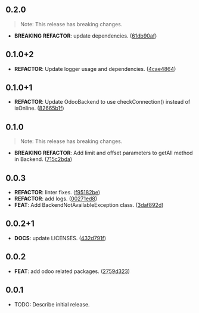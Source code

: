 ## 0.2.0

> Note: This release has breaking changes.

 - **BREAKING** **REFACTOR**: update dependencies. ([61db90af](https://github.com/djangoflow/flutter-djangoflow/commit/61db90af4da126a177106a23ac4f770fee796c65))

## 0.1.0+2

 - **REFACTOR**: Update logger usage and dependencies. ([4cae4864](https://github.com/djangoflow/flutter-djangoflow/commit/4cae4864ae08951d50e3e1bd6c4ad9d31dcba1e3))

## 0.1.0+1

 - **REFACTOR**: Update OdooBackend to use checkConnection() instead of isOnline. ([82665b1f](https://github.com/djangoflow/flutter-djangoflow/commit/82665b1f18254c2b57530aba0c02410f00f47129))

## 0.1.0

> Note: This release has breaking changes.

 - **BREAKING** **REFACTOR**: Add limit and offset parameters to getAll method in Backend. ([715c2bda](https://github.com/djangoflow/flutter-djangoflow/commit/715c2bdaa7a0bb6114237086828e3b18556c3e9c))

## 0.0.3

 - **REFACTOR**: linter fixes. ([f95182be](https://github.com/djangoflow/flutter-djangoflow/commit/f95182be6d9f5dcdbec7d79973f76bddcf06e67d))
 - **REFACTOR**: add logs. ([00271ed8](https://github.com/djangoflow/flutter-djangoflow/commit/00271ed879e83081809cc20c3bab72b2aaee1d7e))
 - **FEAT**: Add BackendNotAvailableException class. ([3daf892d](https://github.com/djangoflow/flutter-djangoflow/commit/3daf892db70d7d6d50423efee83bd5e4d65840ac))

## 0.0.2+1

 - **DOCS**: update LICENSES. ([432d791f](https://github.com/djangoflow/flutter-djangoflow/commit/432d791f1dfebb746270f99d37a950beef0260d6))

## 0.0.2

 - **FEAT**: add odoo related packages. ([2759d323](https://github.com/djangoflow/flutter-djangoflow/commit/2759d3231f087a4d77dac3859e5d7c7d3f36d877))

## 0.0.1

* TODO: Describe initial release.

